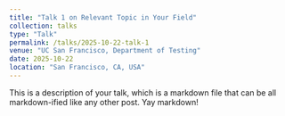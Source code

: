 ```yaml
---
title: "Talk 1 on Relevant Topic in Your Field"
collection: talks
type: "Talk"
permalink: /talks/2025-10-22-talk-1
venue: "UC San Francisco, Department of Testing"
date: 2025-10-22
location: "San Francisco, CA, USA"
---
```


This is a description of your talk, which is a markdown file that can be all markdown-ified like any other post. Yay markdown!
